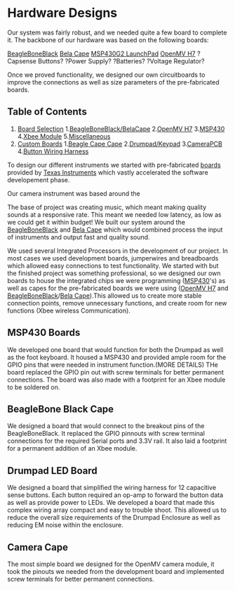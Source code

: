# Hardware Designs
Our system was fairly robust, and we needed quite a few board to complete it. The backbone of our hardware was based on the following boards:

[BeagleBoneBlack](https://beagleboard.org/black)
[Bela Cape](https://beagleboard.org/p/112305/bela-low-latency-audio-sensor-cape-for-pocketbeagle-1615e0)
[MSP430G2 LaunchPad](http://www.ti.com/tool/MSP-EXP430G2)
[OpenMV H7](https://openmv.io/products/openmv-cam-h7)
?Capsense Buttons?
?Power Supply?
?Batteries?
?Voltage Regulator?

Once we proved functionality, we designed our own circuitboards to improve the connections as well as size parameters of the pre-fabricated boards.

## Table of Contents
1. [Board Selection](#board-selection)
    1.[BeagleBoneBlack/BelaCape](#beagleboneblack/belaCape)
    2.[OpenMV H7](#openMv-h7)
    3.[MSP430](#msp430)
    4.[Xbee Module](#xbee-module)
    5.[Miscellaneous](#miscellaneous)
2. [Custom Boards](#custom-boards)
    1.[Beagle Cape Cape](#beagle-cape-cape)
    2.[Drumpad/Keypad](#building)
    3.[CameraPCB](#usage)
    4.[Button Wiring Harness](#button-wiring-harness)
    

To design our different instruments we started with pre-fabricated [boards](http://www.ti.com/tool/MSP-EXP430G2) provided by [Texas Instruments](http://www.ti.com/) which vastly accelerated the software developement phase. 

Our camera instrument was based around the 

The base of project was creating music, which meant making quality sounds at a responsive rate. This meant we needed low latency, as low as we could get it within budget! We built our system around the [BeagleBoneBlack](https://beagleboard.org/black) and [Bela Cape](https://beagleboard.org/p/112305/bela-low-latency-audio-sensor-cape-for-pocketbeagle-1615e0) which would combined process the input of instruments and output fast and quality sound.

We used several Integrated Processors in the development of our project. In most cases we used development boards, jumperwires and breadboards which allowed easy connections to test functionality. We started with  but the finished project was something professional, so we designed our own boards to house the integrated chips we were programming ([MSP430](http://www.ti.com/microcontrollers/msp430-ultra-low-power-mcus/overview.html)'s) as well as capes for the pre-fabricated boards we were using ([OpenMV H7](https://openmv.io/products/openmv-cam-h7) and [BeagleBoneBlack](https://beagleboard.org/black)/[Bela Cape](https://beagleboard.org/p/112305/bela-low-latency-audio-sensor-cape-for-pocketbeagle-1615e0)).This allowed us to create more stable connection points, remove unnecessary functions, and create room for new functions (Xbee wireless Communication).

## MSP430 Boards
We developed one board that would function for both the Drumpad as well as the foot keyboard. It housed a MSP430 and provided ample room for the GPIO pins that were needed in instrument function.(MORE DETAILS) THe board replaced the GPIO pin out with screw terminals for better permanent connections. The board was also made with a footprint for an Xbee module to be soldered on.

## BeagleBone Black Cape
We designed a board that would connect to the breakout pins of the BeagleBoneBlack. It replaced the GPIO pinnouts with screw terminal connections for the required Serial ports and 3.3V rail. It also laid a footprint for a permanent addition of an Xbee module.

## Drumpad LED Board
We designed a board that simplified the wiring harness for 12 capacitive sense buttons. Each button required an op-amp to forward the button data as well as provide power to LEDs. We developed a board that made this complex wiring array compact and easy to trouble shoot. This allowed us to reduce the overall size requirements of the Drumpad Enclosure as well as reducing EM noise within the enclosure.

## Camera Cape
The most simple board we designed for the OpenMV camera module, it took the pinouts we needed from the development board and implemented screw terminals for better permanent connections.
